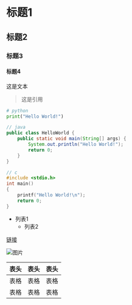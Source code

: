 # 标题1
## 标题2
### 标题3
#### 标题4

这是文本
> 这是引用

```python
# python
print("Hello World!")
```

```java
// java
public class HelloWorld {
    public static void main(String[] args) {
        System.out.println("Hello World!");
        return 0;
    }
}
```
```c
// c
#include <stdio.h>
int main()
{
    printf("Hello World!\n");
    return 0;
}
```

- 列表1
  - 列表2

[链接](https://www.baidu.com)

![图片](https://www.baidu.com/img/bd_logo1.png)

| 表头 | 表头 | 表头 |
| --- | --- | --- |
| 表格 | 表格 | 表格 |
| 表格 | 表格 | 表格 |

